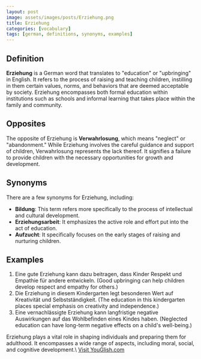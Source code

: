 ```yaml
---
layout: post
image: assets/images/posts/Erziehung.png
title: Erziehung
categories: [vocabulary]
tags: [german, definitions, synonyms, examples]
---
```


## Definition

**Erziehung** is a German word that translates to "education" or "upbringing" in English. It refers to the process of raising and teaching children, instilling in them certain values, norms, and behaviors that are deemed acceptable by society. Erziehung encompasses both formal education within institutions such as schools and informal learning that takes place within the family and community.

## Opposites

The opposite of Erziehung is **Verwahrlosung**, which means "neglect" or "abandonment." While Erziehung involves the careful guidance and support of children, Verwahrlosung represents the lack thereof. It signifies a failure to provide children with the necessary opportunities for growth and development.

## Synonyms

There are a few synonyms for Erziehung, including:

- **Bildung**: This term refers more specifically to the process of intellectual and cultural development.
- **Erziehungsarbeit**: It emphasizes the active role and effort put into the act of education.
- **Aufzucht**: It specifically focuses on the early stages of raising and nurturing children.

## Examples

1. Eine gute Erziehung kann dazu beitragen, dass Kinder Respekt und Empathie für andere entwickeln. (Good upbringing can help children develop respect and empathy for others.)
2. Die Erziehung in diesem Kindergarten legt besonderen Wert auf Kreativität und Selbstständigkeit. (The education in this kindergarten places special emphasis on creativity and independence.)
3. Eine vernachlässigte Erziehung kann langfristige negative Auswirkungen auf das Wohlbefinden eines Kindes haben. (Neglected education can have long-term negative effects on a child's well-being.)

Erziehung plays a vital role in shaping individuals and preparing them for adulthood. It encompasses a wide range of aspects, including moral, social, and cognitive development.\ <a id="yg-widget-0" class="youglish-widget" data-query="Erziehung" data-lang="german" data-components="8412" data-auto-start="0" data-bkg-color="theme_light" data-title="How%20to%20pronounce%20Erziehung%20in%20German"  rel="nofollow" href="https://youglish.com">Visit YouGlish.com</a><script async src="https://youglish.com/public/emb/widget.js" charset="utf-8"></script>